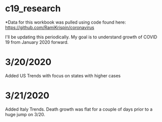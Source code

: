 # c19_research
*Data for this workbook was pulled using code found here: https://github.com/RamiKrispin/coronavirus

I'll be updating this periodically. My goal is to understand growth of COVID 19 from January 2020 forward.

# 3/20/2020

Added US Trends with focus on states with higher cases

# 3/21/2020

Added Italy Trends. Death growth was flat for a couple of days prior to a huge jump on 3/20. 
